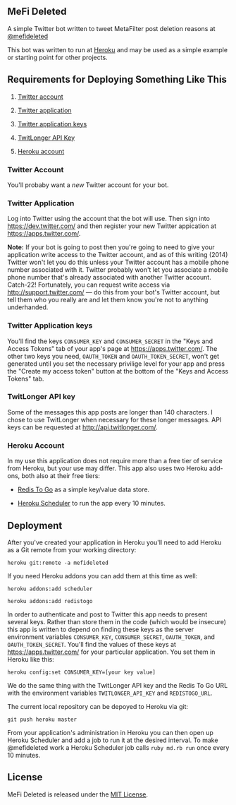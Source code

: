 ## MeFi Deleted

A simple Twitter bot written to tweet MetaFilter post deletion reasons at [@mefideleted](https://twitter.com/mefideleted)

This bot was written to run at [Heroku](http://heroku.com/) and may be used as a simple example or starting point for other projects.

## Requirements for Deploying Something Like This

1) [Twitter account](#twitter-account)

2) [Twitter application](#twitter-application)

3) [Twitter application keys](#twitter-application-keys)

4) [TwitLonger API Key](#twitlonger-api-key)

5) [Heroku account](#heroku-account)

### Twitter Account

You'll probaby want a _new_ Twitter account for your bot.

### Twitter Application

Log into Twitter using the account that the bot will use. Then sign into https://dev.twitter.com/ and then register your new Twitter appication at https://apps.twitter.com/.

**Note:** If your bot is going to post then you're going to need to give your application write access to the Twitter account, and as of this writing (2014) Twitter won't let you do this unless your Twitter account has a mobile phone number associated with it. Twitter probably won't let you associate a mobile phone number that's already associated with another Twitter account. Catch-22! Fortunately, you can request write access via http://support.twitter.com/ — do this from your bot's Twitter account, but tell them who you really are and let them know you're not to anything underhanded.

### Twitter Application keys

You'll find the keys `CONSUMER_KEY` and `CONSUMER_SECRET` in the "Keys and Access Tokens" tab of your app's page at https://apps.twitter.com/. The other two keys you need, `OAUTH_TOKEN` and `OAUTH_TOKEN_SECRET`, won't get generated until you set the necessary privilige level for your app and press the "Create my access token" button at the bottom of the "Keys and Access Tokens" tab.

### TwitLonger API key

Some of the messages this app posts are longer than 140 characters. I chose to use TwitLonger when necessary for these longer messages. API keys can be requested at http://api.twitlonger.com/. 

### Heroku Account

In my use this application does not require more than a free tier of service from Heroku, but your use may differ. This app also uses two Heroku add-ons, both also at their free tiers:

- [Redis To Go](https://addons.heroku.com/redistogo) as a simple key/value data store.

- [Heroku Scheduler](https://addons.heroku.com/scheduler) to run the app every 10 minutes.

## Deployment

After you've created your application in Heroku you'll need to add Heroku as a Git remote from your working directory: 

    heroku git:remote -a mefideleted

If you need Heroku addons you can add them at this time as well: 

    heroku addons:add scheduler

    heroku addons:add redistogo

In order to authenticate and post to Twitter this app needs to present several keys. Rather than store them in the code (which would be insecure) this app is written to depend on finding these keys as the server environment variables `CONSUMER_KEY`, `CONSUMER_SECRET`, `OAUTH_TOKEN`, and `OAUTH_TOKEN_SECRET`. You'll find the values of these keys at https://apps.twitter.com/ for your particular application. You set them in Heroku like this:

    heroku config:set CONSUMER_KEY=[your key value]

We do the same thing with the TwitLonger API key and the Redis To Go URL with the environment variables `TWITLONGER_API_KEY` and `REDISTOGO_URL`.

The current local repository can be depoyed to Heroku via git:

    git push heroku master

From your application's administration in Heroku you can then open up Heroku Scheduler and add a job to run it at the desired interval. To make @mefideleted work a Heroku Scheduler job calls `ruby md.rb run` once every 10 minutes.

## License

MeFi Deleted is released under the [MIT License](http://www.opensource.org/licenses/MIT).